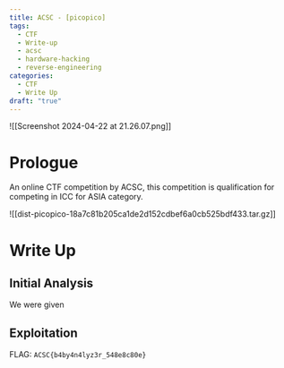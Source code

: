 ```yaml
---
title: ACSC - [picopico]
tags:
  - CTF
  - Write-up
  - acsc
  - hardware-hacking
  - reverse-engineering
categories:
  - CTF
  - Write Up
draft: "true"
---
```

![[Screenshot 2024-04-22 at 21.26.07.png]]
# Prologue
An online CTF competition by ACSC, this competition is qualification for competing in ICC for ASIA category.

![[dist-picopico-18a7c81b205ca1de2d152cdbef6a0cb525bdf433.tar.gz]]
# Write Up

## Initial Analysis

We were given 

## Exploitation



FLAG: `ACSC{b4by4n4lyz3r_548e8c80e}`







